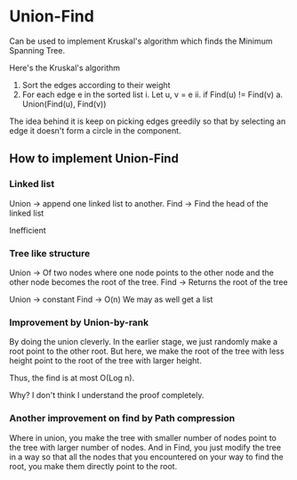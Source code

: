 # Union-Find

Can be used to implement Kruskal's algorithm which finds the Minimum Spanning Tree.

Here's the Kruskal's algorithm

1. Sort the edges according to their weight
2. For each edge e in the sorted list
  i. Let u, v = e
  ii. if Find(u) != Find(v)
     a. Union(Find(u), Find(v))


The idea behind it is keep on picking edges greedily so that by selecting an edge it doesn't form a circle in the component.

## How to implement Union-Find

### Linked list

Union -> append one linked list to another.
Find -> Find the head of the linked list

Inefficient

### Tree like structure

Union -> Of two nodes where one node points to the other node and the other node becomes the root of the tree.
Find -> Returns the root of the tree

Union -> constant
Find -> O(n) We may as well get a list

### Improvement by Union-by-rank

By doing the union cleverly. In the earlier stage, we just randomly make a root point to the other root. But here, we make the root of the tree with less height point to the root of the tree with larger height.

Thus, the find is at most O(Log n).

Why?
I don't think I understand the proof completely.

### Another improvement on find by Path compression

Where in union, you make the tree with smaller number of nodes point to the tree with larger number of nodes. And in Find, you just modify the tree in a way so that all the nodes that you encountered on your way to find the root, you make them directly point to the root.
